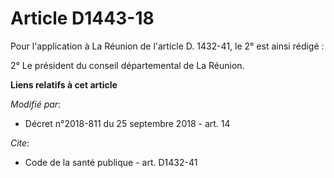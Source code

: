 # Article D1443-18

Pour l'application à La Réunion de l'article D. 1432-41, le 2° est ainsi rédigé :

2° Le président du conseil départemental de La Réunion.

**Liens relatifs à cet article**

_Modifié par_:

  - Décret n°2018-811 du 25 septembre 2018 - art. 14

_Cite_:

  - Code de la santé publique - art. D1432-41
